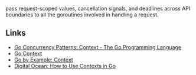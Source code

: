 pass request-scoped values, cancellation signals, and deadlines across API boundaries to all the goroutines involved in handling a request.

## Links
- [Go Concurrency Patterns: Context - The Go Programming Language](https://go.dev/blog/context)
- [Go Context](https://pkg.go.dev/context)
- [Go by Example: Context](https://gobyexample.com/context)
- [Digital Ocean: How to Use Contexts in Go](https://www.digitalocean.com/community/tutorials/how-to-use-contexts-in-go)